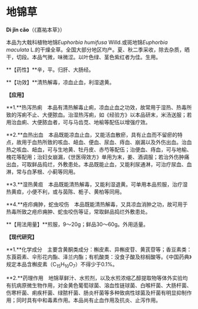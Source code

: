 # 地锦草

**Dì jǐn cǎo**（《嘉祐本草》）

本品为大戟科植物地锦*Euphorbia humifusa* Willd.或斑地锦*Euphorbia maculata* L.的干燥全草。全国大部分地区均产。夏、秋二季采收，除去杂质，晒干，切段。本品气微，味微涩。以叶色绿、茎色紫红者为佳。生用。

**【药性】**辛，平。归肝、大肠经。

**【功效】**清热解毒，凉血止血，利湿退黄。

**【应用】**

**1.**热泻热痢　本品有清热解毒止痢，凉血止血之功效，故常用于湿热、热毒所致的泻痢不止、大便脓血。治湿热泻痢，如《经验方》以本品研末，米汤送服；若用治血痢、大便脓血者，可与马齿苋、地榆等配伍以增强疗效。

**2.**血热出血　本品既能凉血止血，又能活血散瘀，具有止血而不留瘀的特点，故用于血热所致的咳血、衄血、便血、尿血、痔血、崩漏以及外伤出血。治血热之咳血、衄血，可与生地黄、牡丹皮、赤芍等配伍；治便血、痔血，可与地榆、槐花等配用；治妇女崩漏，《世医得效方》单用为末，姜、酒调服；若治外伤肿痛出血，可取鲜品捣烂，外敷患处。本品既能止血，又能利尿通淋，可治疗尿血、血淋，常与白茅根、小蓟等同用。

**3.**湿热黄疸　本品既能清热解毒，又能利湿退黄。可单用本品煎服，治疗湿热黄疸，小便不利，或与茵陈、栀子、黄柏等同用。

**4.**疮疖痈肿，蛇虫咬伤　本品既能清热解毒，又具凉血消肿之功，故可用于热毒所致之疮疖痈肿、蛇虫咬伤等证，常取鲜品捣烂外敷患处。

**【用法用量】**煎服，9～20g；鲜品30～60g。外用适量。

**【现代研究】**

**1.**化学成分　主要含黄酮类成分：槲皮素、异槲皮苷、黄芪苷等；香豆素类：东莨菪素、伞形花内酯、泽兰内酯；有机酸类：没食子酸及棕榈酸等。《中国药典》规定本品含槲皮素（C<sub>15</sub>H<sub>10</sub>O<sub>7</sub>）不得少于0.1%。

**2.**药理作用　地锦草鲜汁、水煎剂，以及水煎浓缩乙醇提取物等体外实验均有抗病原微生物作用，对金黄色葡萄球菌、溶血性链球菌、白喉杆菌、大肠杆菌、伤寒杆菌、痢疾杆菌、绿脓杆菌、肠炎杆菌等多种致病性球菌及杆菌有明显抑制作用；同时具有中和毒素作用。本品尚有止血作用及抗炎、止泻作用。